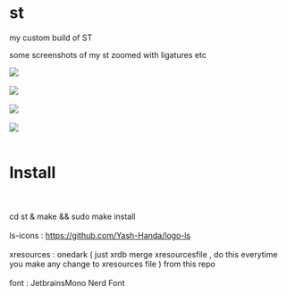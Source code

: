 # st
my custom build of ST 

some screenshots of my st zoomed with ligatures etc 


<img src="https://raw.githubusercontent.com/siduck76/st/main/delete_this/bruh.png">  <br><br>
<img src="https://raw.githubusercontent.com/siduck76/st/main/delete_this/two7-00.png"> <br><br>
<img src="https://raw.githubusercontent.com/siduck76/st/main/delete_this/ithree0-36-43.png"> <br><br>
<img src="https://github.com/siduck76/st/blob/main/delete_this/u.png"> <br><br>
        
# Install <br><br>
cd st & make && sudo make install <br><br>
ls-icons : https://github.com/Yash-Handa/logo-ls <br><br>
xresources : onedark ( just xrdb merge xresourcesfile , do this everytime you make any change to xresources file ) from this repo <br><br>
font : JetbrainsMono Nerd Font
